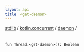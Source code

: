 ```yaml
---
layout: api
title: <get-daemon>
---
```

[stdlib](../../index.html) / [kotlin.concurrent](../index.html) / [daemon](index.html) / [<get-daemon>](_get-daemon_.html)

# <get-daemon>

```
fun Thread.<get-daemon>(): Boolean
```

